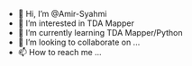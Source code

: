 - 👋 Hi, I’m @Amir-Syahmi
- 👀 I’m interested in TDA Mapper
- 🌱 I’m currently learning TDA Mapper/Python
- 💞️ I’m looking to collaborate on ...
- 📫 How to reach me ...

<!---
Amir-Syahmi/Amir-Syahmi is a ✨ special ✨ repository because its `README.md` (this file) appears on your GitHub profile.
You can click the Preview link to take a look at your changes.
--->
